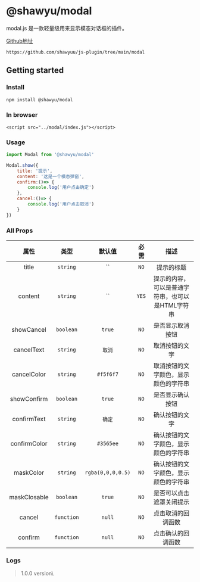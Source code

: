 # @shawyu/modal

modal.js 是一款轻量级用来显示模态对话框的插件。

[Github地址](https://github.com/shawyuu/js-plugin/tree/main/modal)

```
https://github.com/shawyuu/js-plugin/tree/main/modal
```

## Getting started

### Install

```sh
npm install @shawyu/modal
```

### In browser

```
<script src="../modal/index.js"></script>
```

### Usage

```js
import Modal from '@shawyu/modal'

Modal.show({
	title: '提示',
	content: '这是一个模态弹窗',
	confirm:()=> {
		console.log('用户点击确定')
	},
	cancel:()=> {
		console.log('用户点击取消')
	}
})
```

### All Props

|属性|       类型       |默认值|必需|描述|
|:-:|:----------------:|:-:|:-:|:-:|
|title|     `string`     | `` | `NO` | 提示的标题  |
|content|     `string`     | `` | `YES` |提示的内容，可以是普通字符串，也可以是HTML字符串 |
|showCancel|     `boolean`     | `true` | `NO` | 是否显示取消按钮 |
|cancelText|     `string`     | `取消` |`NO` | 取消按钮的文字 |
|cancelColor|     `string`     | `#f5f6f7` |`NO` | 取消按钮的文字颜色，显示颜色的字符串|
|showConfirm|     `boolean`     | `true` | `NO` | 是否显示确认按钮 |
|confirmText|     `string`     | `确定` |`NO` | 确认按钮的文字 |
|confirmColor|     `string`     | `#3565ee` |`NO` | 确认按钮的文字颜色，显示颜色的字符串 |
|maskColor|     `string`     | `rgba(0,0,0,0.5)` |`NO` | 确认按钮的文字颜色，显示颜色的字符串 |
|maskClosable|     `boolean`     | `true` | `NO` | 是否可以点击遮罩关闭提示 |
|cancel|  `function`     | `null` | `NO` | 点击取消的回调函数 |
|confirm|  `function`     | `null` | `NO` | 点击确认的回调函数 |

### Logs

>
> 1.0.0 version\
>  
